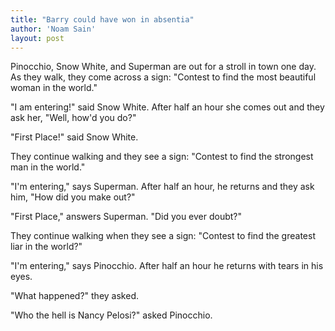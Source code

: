 ```yaml
---
title: "Barry could have won in absentia"
author: 'Noam Sain'
layout: post
---
```


Pinocchio, Snow White, and Superman are out for a stroll in town one day. As they walk, they come across a sign: "Contest to find the most beautiful woman in the world."

"I am entering!" said Snow White. After half an hour she comes out and they ask her, "Well, how'd you do?"

"First Place!" said Snow White.

They continue walking and they see a sign: "Contest to find the strongest man in the world."

"I'm entering," says Superman. After half an hour, he returns and they ask him, "How did you make out?"

"First Place," answers Superman. "Did you ever doubt?"

They continue walking when they see a sign: "Contest to find the greatest liar in the world?"

"I'm entering," says Pinocchio. After half an hour he returns with tears in his eyes.

"What happened?" they asked.

"Who the hell is Nancy Pelosi?" asked Pinocchio.